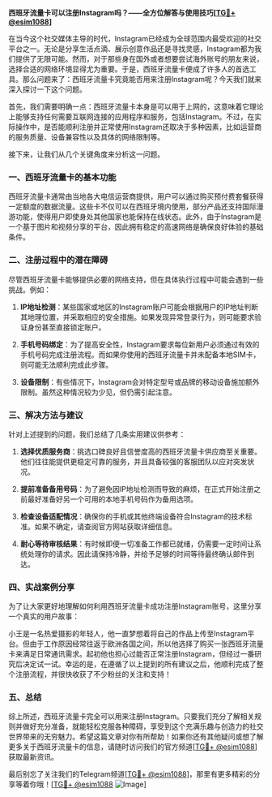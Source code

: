 **西班牙流量卡可以注册Instagram吗？——全方位解答与使用技巧[[TG💪+ @esim1088](https://t.me/s/esim1088)]**

在当今这个社交媒体主导的时代，Instagram已经成为全球范围内最受欢迎的社交平台之一。无论是分享生活点滴、展示创意作品还是寻找灵感，Instagram都为我们提供了无限可能。然而，对于那些身在国外或者想要尝试海外账号的朋友来说，选择合适的网络环境显得尤为重要。于是，西班牙流量卡便成了许多人的首选工具。那么问题来了：西班牙流量卡究竟能否用来注册Instagram呢？今天我们就来深入探讨一下这个问题。

首先，我们需要明确一点：西班牙流量卡本身是可以用于上网的，这意味着它理论上能够支持任何需要互联网连接的应用程序和服务，包括Instagram。不过，在实际操作中，是否能顺利注册并正常使用Instagram还取决于多种因素，比如运营商的服务质量、设备兼容性以及具体的网络限制等。

接下来，让我们从几个关键角度来分析这一问题。

### 一、西班牙流量卡的基本功能

西班牙流量卡通常由当地各大电信运营商提供，用户可以通过购买预付费套餐获得一定额度的数据流量。这些卡不仅可以在西班牙境内使用，部分产品还支持国际漫游功能，使得用户即使身处其他国家也能保持在线状态。此外，由于Instagram是一个基于图片和视频分享的平台，因此拥有稳定的高速网络是确保良好体验的基础条件。

### 二、注册过程中的潜在障碍

尽管西班牙流量卡能够提供必要的网络支持，但在具体执行过程中可能会遇到一些挑战。例如：

1. **IP地址检测**：某些国家或地区的Instagram账户可能会根据用户的IP地址判断其地理位置，并采取相应的安全措施。如果发现异常登录行为，则可能要求验证身份甚至直接锁定账户。
   
2. **手机号码绑定**：为了提高安全性，Instagram要求每位新用户必须通过有效的手机号码完成注册流程。而如果你使用的西班牙流量卡并未配备本地SIM卡，则可能无法顺利完成此步骤。

3. **设备限制**：有些情况下，Instagram会对特定型号或品牌的移动设备施加额外限制。虽然这种情况较为少见，但仍需引起注意。

### 三、解决方法与建议

针对上述提到的问题，我们总结了几条实用建议供参考：

1. **选择优质服务商**：挑选口碑良好且信誉度高的西班牙流量卡供应商至关重要。他们往往能提供更稳定可靠的服务，并且具备较强的客服团队以应对突发状况。

2. **提前准备备用号码**：为了避免因IP地址检测而导致的麻烦，在正式开始注册之前最好准备好另一个可用的本地手机号码作为备用选项。

3. **检查设备适配情况**：确保你的手机或其他终端设备符合Instagram的技术标准。如果不确定，请查阅官方网站获取详细信息。

4. **耐心等待审核结果**：有时候即便一切准备工作都已就绪，仍需要一定时间让系统处理你的请求。因此请保持冷静，并给予足够的时间等待最终确认邮件到达。

### 四、实战案例分享

为了让大家更好地理解如何利用西班牙流量卡成功注册Instagram账号，这里分享一个真实的用户故事：

小王是一名热爱摄影的年轻人，他一直梦想着将自己的作品上传至Instagram平台。但由于工作原因经常往返于欧洲各国之间，所以他选择了购买一张西班牙流量卡来满足日常通讯需求。起初他也担心过能否正常注册Instagram，但经过一番研究后决定试一试。幸运的是，在遵循了以上提到的所有建议之后，他顺利完成了整个注册流程，并很快收获了不少粉丝的关注和支持！

### 五、总结

综上所述，西班牙流量卡完全可以用来注册Instagram。只要我们充分了解相关规则并做好充分准备，就能轻松克服各种障碍，享受到这个充满乐趣与创造力的社交世界带来的无穷魅力。希望这篇文章对你有所帮助！如果你还有其他疑问或想了解更多关于西班牙流量卡的信息，请随时访问我们的官方频道[[TG💪+ @esim1088](https://t.me/s/esim1088)] 获取最新资讯。

最后别忘了关注我们的Telegram频道[[TG💪+ @esim1088](https://t.me/s/esim1088)]，那里有更多精彩的分享等着你哦！[[TG💪+ @esim1088](https://t.me/s/esim1088) ![Image](https://i.postimg.cc/4NQfJmqS/Snipaste-2025-05-13-00-14-12.png)]